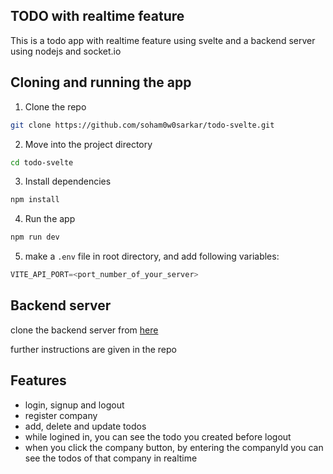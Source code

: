 ## TODO with realtime feature

This is a todo app with realtime feature using svelte and a backend server using nodejs and socket.io

## Cloning and running the app

1. Clone the repo

```bash
git clone https://github.com/soham0w0sarkar/todo-svelte.git
```
2. Move into the project directory

```bash
cd todo-svelte
```
3. Install dependencies

```bash
npm install
```
4. Run the app

```bash
npm run dev
```

5. make a `.env` file in root directory, and add following variables:
   
```javascript
VITE_API_PORT=<port_number_of_your_server>
```

## Backend server

clone the backend server from [here](https://github.com/soham0w0sarkar/Todo-app-API.git)

further instructions are given in the repo

## Features

- login, signup and logout
- register company
- add, delete and update todos
- while logined in, you can see the todo you created before logout
- when you click the company button, by entering the companyId you can see the todos of that company in realtime
